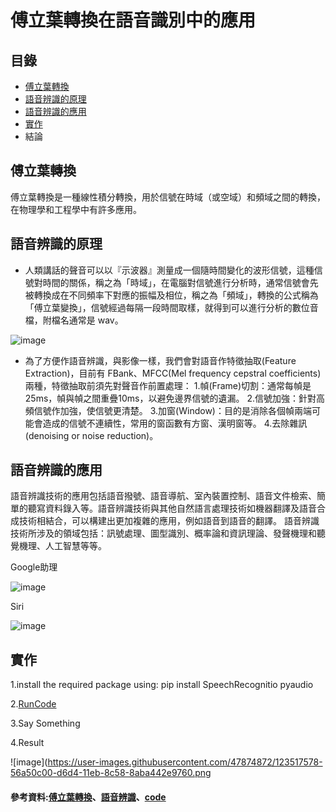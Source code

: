# 傅立葉轉換在語音識別中的應用

## 目錄
* [傅立葉轉換](#傅立葉轉換)
* [語音辨識的原理](#語音辨識的原理)
* [語音辨識的應用](#語音辨識的應用)
* [實作](#實作)
* 結論

## 傅立葉轉換

傅立葉轉換是一種線性積分轉換，用於信號在時域（或空域）和頻域之間的轉換，在物理學和工程學中有許多應用。

## 語音辨識的原理

* 人類講話的聲音可以以『示波器』測量成一個隨時間變化的波形信號，這種信號對時間的關係，稱之為「時域」，在電腦對信號進行分析時，通常信號會先被轉換成在不同頻率下對應的振幅及相位，稱之為「頻域」，轉換的公式稱為「傅立葉變換」，信號經過每隔一段時間取樣，就得到可以進行分析的數位音檔，附檔名通常是 wav。

![image](https://user-images.githubusercontent.com/47874872/123516967-640cc700-d6d1-11eb-86d3-7bb780c4292a.png)

* 為了方便作語音辨識，與影像一樣，我們會對語音作特徵抽取(Feature Extraction)，目前有 FBank、MFCC(Mel frequency cepstral coefficients) 兩種，特徵抽取前須先對聲音作前置處理：
1.幀(Frame)切割：通常每幀是25ms，幀與幀之間重疊10ms，以避免邊界信號的遺漏。
2.信號加強：針對高頻信號作加強，使信號更清楚。
3.加窗(Window)：目的是消除各個幀兩端可能會造成的信號不連續性，常用的窗函數有方窗、漢明窗等。
4.去除雜訊(denoising or noise reduction)。

## 語音辨識的應用

語音辨識技術的應用包括語音撥號、語音導航、室內裝置控制、語音文件檢索、簡單的聽寫資料錄入等。語音辨識技術與其他自然語言處理技術如機器翻譯及語音合成技術相結合，可以構建出更加複雜的應用，例如語音到語音的翻譯。
語音辨識技術所涉及的領域包括：訊號處理、圖型識別、概率論和資訊理論、發聲機理和聽覺機理、人工智慧等等。

Google助理

![image](https://user-images.githubusercontent.com/47874872/123517055-c36ad700-d6d1-11eb-8aee-5d35566c360c.png)

Siri

![image](https://user-images.githubusercontent.com/47874872/123517074-d1b8f300-d6d1-11eb-94f0-f9de3ec32f03.png)

## 實作

1.install the required package using: pip install SpeechRecognitio pyaudio

2.[RunCode](https://github.com/TiaoTiao87/ai109b/blob/main/Final/VoiceToText.py)

3.Say Something

4.Result

![image](https://user-images.githubusercontent.com/47874872/123517578-56a50c00-d6d4-11eb-8c58-8aba442e9760.png


#### 參考資料:[傅立葉轉換](https://zh.wikipedia.org/wiki/%E5%82%85%E9%87%8C%E5%8F%B6%E5%8F%98%E6%8D%A2)、[語音辨識](https://ithelp.ithome.com.tw/articles/10195763)、[code](https://gist.github.com/soja-soja/64fb66c17a59dd913d7a05d33724c306)
